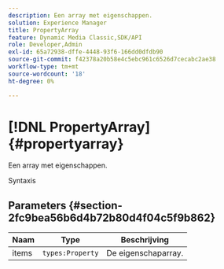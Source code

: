 ```yaml
---
description: Een array met eigenschappen.
solution: Experience Manager
title: PropertyArray
feature: Dynamic Media Classic,SDK/API
role: Developer,Admin
exl-id: 65a72938-dffe-4448-93f6-166dd0dfdb90
source-git-commit: f42378a20b58e4c5ebc961c6526d7cecabc2ae38
workflow-type: tm+mt
source-wordcount: '18'
ht-degree: 0%

---
```


# [!DNL PropertyArray]{#propertyarray}

Een array met eigenschappen.

Syntaxis

## Parameters {#section-2fc9bea56b6d4b72b80d4f04c5f9b862}

| Naam | Type | Beschrijving |
|---|---|---|
| items | `types:Property` | De eigenschaparray. |
